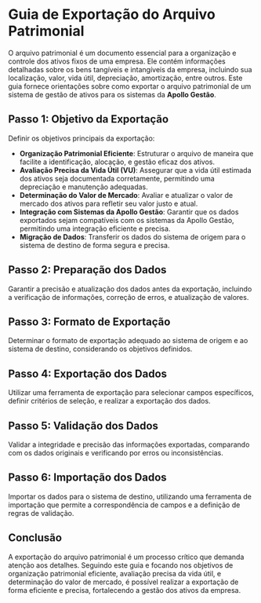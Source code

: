 # Guia de Exportação do Arquivo Patrimonial

O arquivo patrimonial é um documento essencial para a organização e controle dos ativos fixos de uma empresa. Ele contém informações detalhadas sobre os bens tangíveis e intangíveis da empresa, incluindo sua localização, valor, vida útil, depreciação, amortização, entre outros. Este guia fornece orientações sobre como exportar o arquivo patrimonial de um sistema de gestão de ativos para os sistemas da **Apollo Gestão**.

## Passo 1: Objetivo da Exportação

Definir os objetivos principais da exportação:

- **Organização Patrimonial Eficiente**: Estruturar o arquivo de maneira que facilite a identificação, alocação, e gestão eficaz dos ativos.
- **Avaliação Precisa da Vida Útil (VU)**: Assegurar que a vida útil estimada dos ativos seja documentada corretamente, permitindo uma depreciação e manutenção adequadas.
- **Determinação do Valor de Mercado**: Avaliar e atualizar o valor de mercado dos ativos para refletir seu valor justo e atual.
- **Integração com Sistemas da Apollo Gestão**: Garantir que os dados exportados sejam compatíveis com os sistemas da Apollo Gestão, permitindo uma integração eficiente e precisa.
- **Migração de Dados**: Transferir os dados do sistema de origem para o sistema de destino de forma segura e precisa.

## Passo 2: Preparação dos Dados

Garantir a precisão e atualização dos dados antes da exportação, incluindo a verificação de informações, correção de erros, e atualização de valores.

## Passo 3: Formato de Exportação

Determinar o formato de exportação adequado ao sistema de origem e ao sistema de destino, considerando os objetivos definidos.

## Passo 4: Exportação dos Dados

Utilizar uma ferramenta de exportação para selecionar campos específicos, definir critérios de seleção, e realizar a exportação dos dados.

## Passo 5: Validação dos Dados

Validar a integridade e precisão das informações exportadas, comparando com os dados originais e verificando por erros ou inconsistências.

## Passo 6: Importação dos Dados

Importar os dados para o sistema de destino, utilizando uma ferramenta de importação que permite a correspondência de campos e a definição de regras de validação.

## Conclusão

A exportação do arquivo patrimonial é um processo crítico que demanda atenção aos detalhes. Seguindo este guia e focando nos objetivos de organização patrimonial eficiente, avaliação precisa da vida útil, e determinação do valor de mercado, é possível realizar a exportação de forma eficiente e precisa, fortalecendo a gestão dos ativos da empresa.
